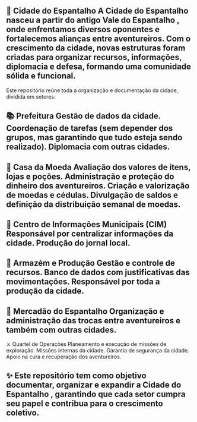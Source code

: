 🌾 Cidade do Espantalho
A Cidade do Espantalho nasceu a partir do antigo Vale do Espantalho , onde enfrentamos diversos oponentes e fortalecemos alianças entre aventureiros.
Com o crescimento da cidade, novas estruturas foram criadas para organizar recursos, informações, diplomacia e defesa, formando uma comunidade sólida e funcional.
--
Este repositório reúne toda a organização e documentação da cidade, dividida em setores:

📚 Prefeitura
Gestão de dados da cidade.
Coordenação de tarefas (sem depender dos grupos, mas garantindo que tudo esteja sendo realizado).
Diplomacia com outras cidades.
--
🧪 Casa da Moeda
Avaliação dos valores de itens, lojas e poções.
Administração e proteção do dinheiro dos aventureiros.
Criação e valorização de moedas e cédulas.
Divulgação de saldos e definição da distribuição semanal de moedas.
--
🔬 Centro de Informações Municipais (CIM)
Responsável por centralizar informações da cidade.
Produção do jornal local.
--
🌱 Armazém e Produção
Gestão e controle de recursos.
Banco de dados com justificativas das movimentações.
Responsável por toda a produção da cidade.
--
🛒 Mercadão do Espantalho
Organização e administração das trocas entre aventureiros e também com outras cidades.
--
⚔️ Quartel de Operações
Planeamento e execução de missões de exploração.
Missões internas da cidade.
Garantia de segurança da cidade.
Apoio na cura e recuperação dos aventureiros.

✨ Este repositório tem como objetivo documentar, organizar e expandir a Cidade do Espantalho , garantindo que cada setor cumpra seu papel e contribua para o crescimento coletivo.
--
